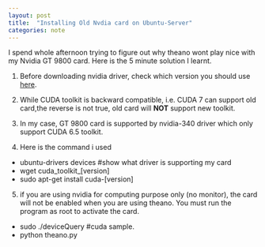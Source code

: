 ```yaml
---
layout: post
title:  "Installing Old Nvdia card on Ubuntu-Server"
categories: note
---
```


<!-- guess what .... the card failed anyway, because theano dont support old card very well -->
I spend whole afternoon trying to figure out why theano wont play nice with my Nvidia GT 9800 card. Here is the 5 minute solution I learnt.  

1. Before downloading nvidia driver, check which version you should use [here](http://www.nvidia.com/Download/Find.aspx).  

2. While CUDA toolkit is backward compatible, i.e. CUDA 7 can support old card,the reverse is not true, old card will **NOT** support new toolkit.   

3. In my case, GT 9800 card is supported by nvidia-340 driver which only support CUDA 6.5 toolkit.   

4. Here is the command i used  
  - ubuntu-drivers devices #show what driver is supporting my card
  - wget cuda_toolkit_[version]
  - sudo apt-get install cuda-[version]  

5. if you are using nvidia for computing purpose only (no monitor), the card will not be enabled when you are using theano. You must run the program as root to activate the card.  
  - sudo ./deviceQuery #cuda sample.
  - python theano.py 